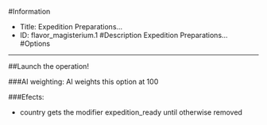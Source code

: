 #Information
 - Title: Expedition Preparations...
 - ID: flavor_magisterium.1
#Description
Expedition Preparations...
#Options

___
##Launch the operation!

###AI weighting:
AI weights this option at 100


###Efects:<ul><li>country gets the modifier expedition_ready until otherwise removed</li></ul>
